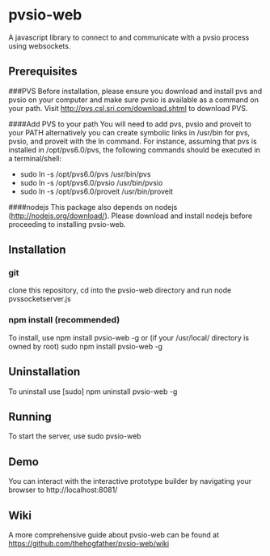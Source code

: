 pvsio-web
=========

A javascript library to connect to and communicate with a pvsio process using websockets.

Prerequisites
-------------
###PVS
Before installation, please ensure you download and install pvs and pvsio on your computer and make sure pvsio is available as a command on your path.
Visit http://pvs.csl.sri.com/download.shtml to download PVS.

####Add PVS to your path
You will need to add pvs, pvsio and proveit to your PATH alternatively you can create symbolic links in /usr/bin for pvs, pvsio, and proveit with the ln command. For instance, assuming that pvs is installed in /opt/pvs6.0/pvs, the following commands should be executed in a terminal/shell:

* sudo ln -s /opt/pvs6.0/pvs /usr/bin/pvs
* sudo ln -s /opt/pvs6.0/pvsio /usr/bin/pvsio
* sudo ln -s /opt/pvs6.0/proveit /usr/bin/proveit

####nodejs
This package also depends on nodejs (http://nodejs.org/download/). Please download and install nodejs before proceeding to installing pvsio-web.

Installation
------------
### git
clone this repository, cd into the pvsio-web directory and run
	node pvssocketserver.js
	
### npm install (recommended)
To install, use 
	npm install pvsio-web -g
or (if your /usr/local/ directory is owned by root)
	sudo npm install pvsio-web -g 

Uninstallation
--------------
To uninstall use
[sudo] npm uninstall pvsio-web -g

Running
-------
To start the server, use 
	sudo pvsio-web

Demo
----
You can interact with the interactive prototype builder by navigating your browser to
http://localhost:8081/

Wiki
----
A more comprehensive guide about pvsio-web can be found at https://github.com/thehogfather/pvsio-web/wiki
